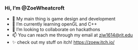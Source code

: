 ### Hi, I’m @ZoeWheatcroft
- 👀 My main thing is game design and development
- 🌱 I’m currently learning openGL and C++
- 💞️ I’m looking to collaborate on hackathons
- 📫 You can reach me through my email at zjw1614@rit.edu
- ✨ check out my stuff on itch! https://zoew.itch.io/


